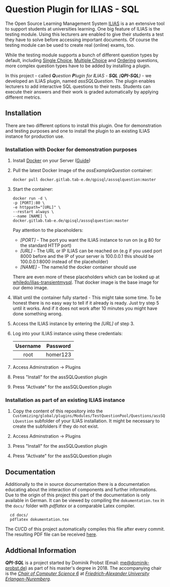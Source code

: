 # Question Plugin for ILIAS - SQL

The Open Source Learning Management System [ILIAS](https://www.ilias.de/) is a an extensive tool to support students at universities learning. One big feature of ILIAS is the testing module. Using this lecturers are enabled to give their students a test they have to solve before accessing important documents. Of course the testing module can be used to create real (online) exams, too.

While the testing module supports a bunch of different question types by default, including [Single Choice](https://docu.ilias.de/ilias.php?ref_id=2221&obj_id=42830&obj_type=StructureObject&cmd=layout&cmdClass=illmpresentationgui&cmdNode=2c&baseClass=ilLMPresentationGUI), [Multiple Choice](https://docu.ilias.de/ilias.php?ref_id=2221&obj_id=41931&cmd=layout&cmdClass=illmpresentationgui&cmdNode=2c&baseClass=ilLMPresentationGUI) and [Ordering](https://docu.ilias.de/ilias.php?ref_id=2221&obj_id=41720&cmd=layout&cmdClass=illmpresentationgui&cmdNode=2c&baseClass=ilLMPresentationGUI) questions, more complex question types have to be added by installing a plugin.

In this project - called ***Q**uestion **P**lugin for **I**LIAS - **SQL** (**QPI-SQL**)* - we developed an ILIAS plugin, named *assSQLQuestion*. The plugin enables lecturers to add interactive SQL questions to their tests. Students can execute their answers and their work is graded automatically by applying different metrics.

## Installation

There are two different options to install this plugin. One for demonstration and testing purposes and one to install the plugin to an existing ILIAS instance for production use.

### Installation with Docker for demonstration purposes

1. Install [Docker](https://docker.com) on your Server ([Guide](https://docs.docker.com/install/))
1. Pull the latest Docker Image of the *assExampleQuestion* container:

   ```
   docker pull docker.gitlab.tab-e.de/qpisql/asssqlquestion:master
   ```

1. Start the container:

   ```
   docker run -d \
   -p [PORT]:80 \
   -e httppath="[URL]" \
   --restart always \
   --name [NAME] \
   docker.gitlab.tab-e.de/qpisql/asssqlquestion:master
   ```

   Pay attention to the placeholders:

   - *[PORT]* - The port you want the ILIAS instance to run on (e.g 80 for the standard HTTP port)
   - *[URL]* - The URL or IP ILIAS can be reached on (e.g if you used port 8000 before and the IP of your server is 100.0.0.1 this should be 100.0.0.1:8000 instead of the placeholder)
   - *[NAME]* - The name/id the docker container should use

   There are even more of these placeholders which can be looked up at [whiledo/ilias-transientmysql](https://hub.docker.com/r/whiledo/ilias-transientmysql/). That docker image is the base image for our demo image.

1. Wait until the container fully started - This might take some time. To be honest there is no easy way to tell if it already is ready. Just try step 5 until it works. And if it does not work after 10 minutes you might have done something wrong.

1. Access the ILIAS instance by entering the *[URL]* of step 3.

1. Log into your ILIAS instance using these credentials:

	|Username|Password|
	|:-:|:-:|
	|root|homer123|

1. Access Adminstration -> Plugins

1. Press "Install" for the assSQLQuestion plugin

1. Press "Activate" for the assSQLQuestion plugin

### Installation as part of an existing ILIAS instance

1. Copy the content of this repository into the `Customizing/global/plugins/Modules/TestQuestionPool/Questions/assSQLQuestion` subfolder of your ILIAS installation. It might be necessary to create the subfolders if they do not exist.

1. Access Adminstration -> Plugins

1. Press "Install" for the assSQLQuestion plugin

1. Press "Activate" for the assSQLQuestion plugin


## Documentation
Additionally to the in source documentation there is a documentation educating about the interaction of components and further informations. Due to the origin of this project this part of the documentation is only available in German. It can be viewed by compiling the `dokumentation.tex` in the `docs/` folder with *pdflatex* or a comparable Latex compiler.

  ```
    cd docs/
    pdflatex dokumentation.tex
  ```

The CI/CD of this project automatically compiles this file after every commit. The resulting PDF file can be received [here](https://gitlab.tab-e.de/konzmod/uebung/pipelines).

## Addtional Information

***QPI-SQL*** is a project started by Dominik Probst (Email: [me@dominik-probst.de](mailto:me@dominik-probst.de)) as part of his master's degree in 2018. The accompanying chair is the [*Chair of Computer Science 6*](https://www.cs6.tf.fau.eu) at [*Friedrich-Alexander University Erlangen-Nuremberg*](https://www.fau.eu/).

